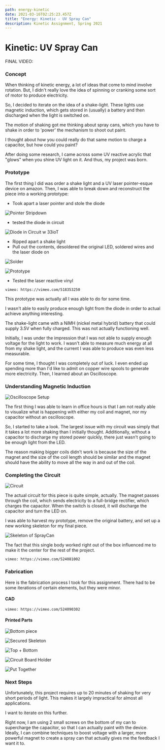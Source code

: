 ```yaml
---
path: energy-kinetic
date: 2021-03-16T02:25:23.457Z
title: "Energy: Kinetic - UV Spray Can"
description: Kinetic Assignment, Spring 2021
---
```

# Kinetic: UV Spray Can

FINAL VIDEO:

### Concept

When thinking of kinetic energy, a lot of ideas that come to mind involve rotation. But, I didn't really love the idea of spinning or cranking some sort of motor to produce electricity. 

So, I decided to iterate on the idea of a shake-light. These lights use magnetic induction, which gets stored in (usually) a battery and then discharged when the light is switched on. 

The motion of shaking got me thinking about spray cans, which you have to shake in order to 'power' the mechanism to shoot out paint. 

I thought about how you could really do that same motion to charge a capacitor, but how could you paint?

After doing some research, I came across some UV reactive acrylic that "glows" when you shine UV light on it. And thus, my project was born. 

### Prototype

The first thing I did was order a shake light and a UV laser pointer-esque device on amazon. Then, I was able to break down and reconstruct the piece into a working prototype:

* Took apart a laser pointer and stole the diode

![Pointer Stripdown](/../assets/energy/kinetic/stripdown.jpg)

* tested the diode in circuit

![Diode in Circuit w 33ioT](/../assets/energy/kinetic/inCircuit.jpg)

* Ripped apart a shake light
* Pull out the contents, desoldered the original LED, soldered wires and the laser diode on

![Solder](/../assets/energy/kinetic/capacitor.jpg)

![Prototype](/../assets/energy/kinetic/prototype.JPG)

* Tested the laser reactive vinyl

`vimeo: https://vimeo.com/518353250`

This prototype was actually all I was able to do for some time.

I wasn't able to easily produce enough light from the diode in order to actual achieve anything interesting.

The shake-light came with a NiMH (nickel metal hybrid) battery that could supply 3.5V when fully charged. This was not actually functioning well.

Initially, I was under the impression that I was not able to supply enough voltage for the light to work. I wasn't able to measure much energy at all from my shake light, and the current I was able to produce was even less measurable.

For some time, I thought I was completely out of luck. I even ended up spending more than I'd like to admit on copper wire spools to generate more electricity. Then, I learned about an Oscilloscope. 

### Understanding Magnetic Induction

![Oscilloscope Setup](/../assets/energy/kinetic/Oscope.jpg)

The first thing I was able to learn in office hours is that I am not really able to visualize what is happening with either my coil and magnet, nor my capacitor without an oscilloscope. 

So, I started to take a look. The largest issue with my circuit was simply that it takes a lot more shaking than I initially thought. Additionally, without a capacitor to discharge my stored power quickly, there just wasn't going to be enough light from the LED. 

The reason making bigger coils didn't work is because the size of the magnet and the size of the coil length should be similar and the magnet should have the ability to move all the way in and out of the coil.

### Completing the Circuit

![Circuit](/../assets/energy/kinetic/circuit.jpg)

The actual circuit for this piece is quite simple, actually. The magnet passes through the coil, which sends electricity to a full-bridge rectifier, which charges the capacitor. When the switch is closed, it will discharge the capacitor and turn the LED on. 

I was able to harvest my prototype, remove the original battery, and set up a new working skeleton for my final piece. 

![Skeleton of SprayCan](/../assets/energy/kinetic/skeleton.jpg)

The fact that this single body worked right out of the box influenced me to make it the center for the rest of the project.

`vimeo: https://vimeo.com/524081002`

### Fabrication

Here is the fabrication process I took for this assignment. There had to be some iterations of certain elements, but they were minor. 

#### CAD

`vimeo: https://vimeo.com/524090302`

#### Printed Parts

![Bottom piece](/../assets/energy/kinetic/1.jpg)

![Secured Skeleton](/../assets/energy/kinetic/2.jpg)

![Top + Bottom](/../assets/energy/kinetic/3.jpg)

![Circuit Board Holder](/../assets/energy/kinetic/4.jpg)

![Put Together](/../assets/energy/kinetic/5.jpg)

### Next Steps

Unfortunately, this project requires up to 20 minutes of shaking for very short periods of light. This makes it largely impractical for almost all applications. 

I want to iterate on this further. 

Right now, I am using 2 small screws on the bottom of my can to supercharge the capacitor, so that I can actually paint with the device. Ideally, I can combine techniques to boost voltage with a larger, more powerful magnet to create a spray can that actually gives me the feedback I want it to. 
